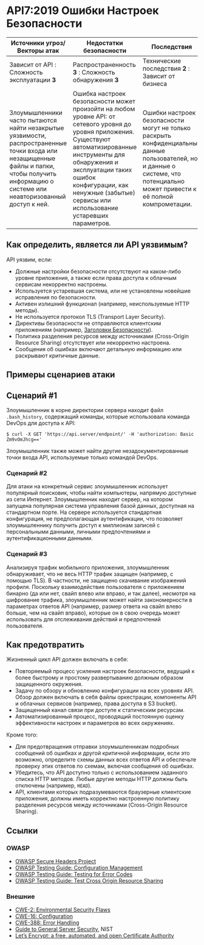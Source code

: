 # API7:2019 Ошибки Настроек Безопасности

| Источники угроз/Векторы атак | Недостатки безопасности | Последствия |
| - | - | - |
| Зависит от API : Сложность эксплуатации **3** | Распространенность **3** : Сложность обнаружения **3** | Технические последствия **2** : Зависит от бизнеса |
| Злоумышленники часто пытаются найти незакрытые уязвимости, распространенные точки входа или незащищенные файлы и папки, чтобы получить информацию о системе или неавторизованный доступ к ней. | Ошибка настроек безопасности может произойти на любом уровне API: от сетевого уровня до уровня приложения. Существуют автоматизированные инструменты для обнаружения и эксплуатации таких ошибок конфигурации, как ненужные (забытые) сервисы или использование устаревших параметров. | Ошибки настроек безопасности могут не только раскрыть конфиденциальные данные пользователей, но и данные о системе, что потенциально может привести к её полной компрометации. |

## Как определить, является ли API уязвимым?

API уязвим, если:

* Должные настройки безопасности отсутствуют на каком-либо уровне приложения, а также если права доступа к облачным сервисам некорректно настроены.
* Используется устаревшая система, или не установлены новейшие исправления по безопасности.
* Активен излишний функционал (например, неиспользуемые HTTP методы).
* Не используется протокол TLS (Transport Layer Security).
* Директивы безопасности не отправляются клиентским приложениям (например, [Заголовки Безопасности][1]).
* Политика разделения ресурсов между источниками (Cross-Origin Resource Sharing) отсутствует или некорректно настроена.
* Сообщения об ошибках включают детальную информацию или раскрывают критичные данные.

## Примеры сценариев атаки

## Сценарий #1

Злоумышленник в корне директории сервера находит файл `.bash_history`, содержащий команды, которые использовала команда DevOps для доступа к API:

```
$ curl -X GET 'https://api.server/endpoint/' -H 'authorization: Basic Zm9vOmJhcg=='
```

Злоумышленник также может найти другие незадокументированные точки входа API, используемые только командой DevOps.

### Сценарий #2

Для атаки на конкретный сервис злоумышленник использует популярный поисковик, чтобы найти компьютеры, напрямую доступные из сети Интернет. Злоумышленник находит сервер, на котором запущена популярная система управления базой данных, доступная на стандартном порте. На сервере используется стандартная конфигурация, не предполагающая аутентификации, что позволяет злоумышленнику получить доступ к миллионам записей с персональными данными, личными предпочтениями и аутентификационными данными.

### Сценарий #3

Анализируя трафик мобильного приложения, злоумышленник обнаруживает, что не весь HTTP трафик защищен (например, с помощью TLS). В частности, не защищено скачивание изображений профиля. Поскольку взаимодействие пользователя с приложением бинарно (да или нет, свайп влево или вправо, и так далее), несмотря на шифрование трафика, злоумышленник может найти закономерности в параметрах ответов API (например, размер ответа на свайп влево больше, чем на свайп вправо), которые он в свою очередь может использовать для отслеживания действий и предпочтений пользователя.

## Как предотвратить

Жизненный цикл API должен включать в себя:

* Повторяемый процесс усиления настроек безопасности, ведущий к более быстрому и простому развертыванию должным образом защищенного окружения.
* Задачу по обзору и обновлению конфигурации на всех уровнях API. Обзор должен включать в себя файлы оркестрации, компоненты API и облачных сервисов (например, права доступа в S3 bucket).
* Защищенный канал связи при доступе к статическим ресурсам.
* Автоматизированный процесс, проводящий постоянную оценку эффективности настроек и параметров во всех окружениях.

Кроме того:

* Для предотвращения отправки злоумышленникам подробных сообщений об ошибках и другой критичной информации, если это возможно, определите схемы данных всех ответов API и обеспечьте проверку этих ответов по схемам, включая сообщения об ошибках.
* Убедитесь, что API доступно только с использованием заданного списка HTTP методов. Любые другие методы HTTP должны быть отключены (например, `HEAD`).
* API, клиентами которых подразумеваются браузерные клиентские приложения, должны иметь корректно настроенную политику разделения ресурсов между источниками (Cross-Origin Resource Sharing).

## Ссылки

### OWASP

* [OWASP Secure Headers Project][1]
* [OWASP Testing Guide: Configuration Management][2]
* [OWASP Testing Guide: Testing for Error Codes][3]
* [OWASP Testing Guide: Test Cross Origin Resource Sharing][9]

### Внешние

* [CWE-2: Environmental Security Flaws][4]
* [CWE-16: Configuration][5]
* [CWE-388: Error Handling][6]
* [Guide to General Server Security][7], NIST
* [Let’s Encrypt: a free, automated, and open Certificate Authority][8]

[1]: https://www.owasp.org/index.php/OWASP_Secure_Headers_Project
[2]: https://www.owasp.org/index.php/Testing_for_configuration_management
[3]: https://www.owasp.org/index.php/Testing_for_Error_Code_(OTG-ERR-001)
[4]: https://cwe.mitre.org/data/definitions/2.html
[5]: https://cwe.mitre.org/data/definitions/16.html
[6]: https://cwe.mitre.org/data/definitions/388.html
[7]: https://csrc.nist.gov/publications/detail/sp/800-123/final
[8]: https://letsencrypt.org/
[9]: https://www.owasp.org/index.php/Test_Cross_Origin_Resource_Sharing_(OTG-CLIENT-007)
